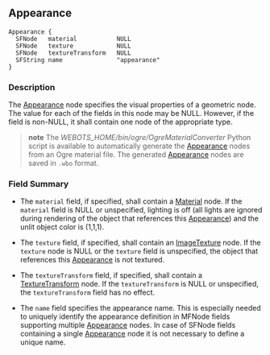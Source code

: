 ## Appearance

```
Appearance {
  SFNode   material           NULL
  SFNode   texture            NULL
  SFNode   textureTransform   NULL
  SFString name               "appearance"
}
```

### Description

The [Appearance](#appearance) node specifies the visual properties of a
geometric node. The value for each of the fields in this node may be NULL.
However, if the field is non-NULL, it shall contain one node of the appropriate
type.

>**note**
The *WEBOTS_HOME/bin/ogre/OgreMaterialConverter* Python script is available to automatically generate the [Appearance](#appearance) nodes from an Ogre material file.
The generated [Appearance](#appearance) nodes are saved in `.wbo` format.

### Field Summary

- The `material` field, if specified, shall contain a [Material](material.md)
node. If the `material` field is NULL or unspecified, lighting is off (all
lights are ignored during rendering of the object that references this
[Appearance](#appearance)) and the unlit object color is (1,1,1).

- The `texture` field, if specified, shall contain an
[ImageTexture](imagetexture.md) node. If the `texture` node is NULL or the
`texture` field is unspecified, the object that references this
[Appearance](#appearance) is not textured.

- The `textureTransform` field, if specified, shall contain a
[TextureTransform](texturetransform.md) node. If the `textureTransform` is NULL
or unspecified, the `textureTransform` field has no effect.

- The `name` field specifies the appearance name.
This is especially needed to uniquely identify the appearance definition in MFNode fields supporting multiple [Appearance](#appearance) nodes.
In case of SFNode fields containing a single [Appearance](#appearance) node it is not necessary to define a unique name.
